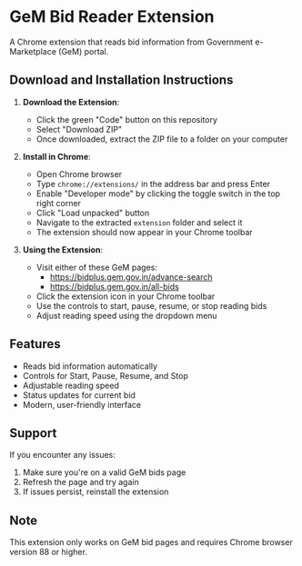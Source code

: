 # GeM Bid Reader Extension

A Chrome extension that reads bid information from Government e-Marketplace (GeM) portal.

## Download and Installation Instructions

1. **Download the Extension**:
   - Click the green "Code" button on this repository
   - Select "Download ZIP"
   - Once downloaded, extract the ZIP file to a folder on your computer

2. **Install in Chrome**:
   - Open Chrome browser
   - Type `chrome://extensions/` in the address bar and press Enter
   - Enable "Developer mode" by clicking the toggle switch in the top right corner
   - Click "Load unpacked" button
   - Navigate to the extracted `extension` folder and select it
   - The extension should now appear in your Chrome toolbar

3. **Using the Extension**:
   - Visit either of these GeM pages:
     - https://bidplus.gem.gov.in/advance-search
     - https://bidplus.gem.gov.in/all-bids
   - Click the extension icon in your Chrome toolbar
   - Use the controls to start, pause, resume, or stop reading bids
   - Adjust reading speed using the dropdown menu

## Features
- Reads bid information automatically
- Controls for Start, Pause, Resume, and Stop
- Adjustable reading speed
- Status updates for current bid
- Modern, user-friendly interface

## Support
If you encounter any issues:
1. Make sure you're on a valid GeM bids page
2. Refresh the page and try again
3. If issues persist, reinstall the extension

## Note
This extension only works on GeM bid pages and requires Chrome browser version 88 or higher.
